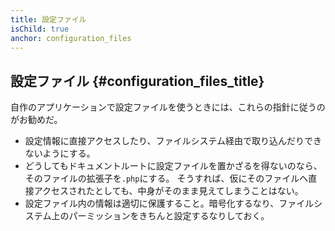 ```yaml
---
title: 設定ファイル
isChild: true
anchor: configuration_files
---
```


## 設定ファイル {#configuration_files_title}

自作のアプリケーションで設定ファイルを使うときには、これらの指針に従うのがお勧めだ。

- 設定情報に直接アクセスしたり、ファイルシステム経由で取り込んだりできないようにする。
- どうしてもドキュメントルートに設定ファイルを置かざるを得ないのなら、そのファイルの拡張子を`.php`にする。
そうすれば、仮にそのファイルへ直接アクセスされたとしても、中身がそのまま見えてしまうことはない。
- 設定ファイル内の情報は適切に保護すること。暗号化するなり、ファイルシステム上のパーミッションをきちんと設定するなりしておく。
